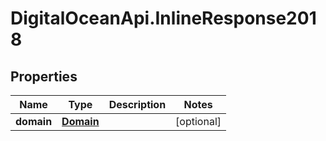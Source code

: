 # DigitalOceanApi.InlineResponse2018

## Properties
Name | Type | Description | Notes
------------ | ------------- | ------------- | -------------
**domain** | [**Domain**](Domain.md) |  | [optional] 
